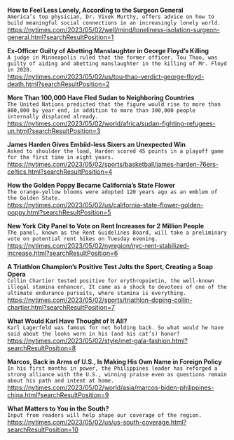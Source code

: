**How to Feel Less Lonely, According to the Surgeon General**\
`America’s top physician, Dr. Vivek Murthy, offers advice on how to build meaningful social connections in an increasingly lonely world.`\
https://nytimes.com/2023/05/02/well/mind/loneliness-isolation-surgeon-general.html?searchResultPosition=1

**Ex-Officer Guilty of Abetting Manslaughter in George Floyd’s Killing**\
`A judge in Minneapolis ruled that the former officer, Tou Thao, was guilty of aiding and abetting manslaughter in the killing of Mr. Floyd in 2020.`\
https://nytimes.com/2023/05/02/us/tou-thao-verdict-george-floyd-death.html?searchResultPosition=2

**More Than 100,000 Have Fled Sudan to Neighboring Countries**\
`The United Nations predicted that the figure would rise to more than 800,000 by year end, in addition to more than 300,000 people internally displaced already.`\
https://nytimes.com/2023/05/02/world/africa/sudan-fighting-refugees-un.html?searchResultPosition=3

**James Harden Gives Embiid-less Sixers an Unexpected Win**\
`Asked to shoulder the load, Harden scored 45 points in a playoff game for the first time in eight years.`\
https://nytimes.com/2023/05/02/sports/basketball/james-harden-76ers-celtics.html?searchResultPosition=4

**How the Golden Poppy Became California’s State Flower**\
`The orange-yellow blooms were adopted 120 years ago as an emblem of the Golden State.`\
https://nytimes.com/2023/05/02/us/california-state-flower-golden-poppy.html?searchResultPosition=5

**New York City Panel to Vote on Rent Increases for 2 Million People**\
`The panel, known as the Rent Guidelines Board, will take a preliminary vote on potential rent hikes on Tuesday evening.`\
https://nytimes.com/2023/05/02/nyregion/nyc-rent-stabilized-increase.html?searchResultPosition=6

**A Triathlon Champion’s Positive Test Jolts the Sport, Creating a Soap Opera**\
`Collin Chartier tested positive for erythropoietin, the well-known illegal stamina enhancer. It came as a shock to devotees of one of the ultimate endurance pursuits, where stamina is everything.`\
https://nytimes.com/2023/05/02/sports/triathlon-doping-collin-chartier.html?searchResultPosition=7

**What Would Karl Have Thought of It All?**\
`Karl Lagerfeld was famous for not holding back. So what would he have said about the looks worn in his (and his cat’s) honor?`\
https://nytimes.com/2023/05/02/style/met-gala-fashion.html?searchResultPosition=8

**Marcos, Back in Arms of U.S., Is Making His Own Name in Foreign Policy**\
`In his first months in power, the Philippines leader has reforged a strong alliance with the U.S., winning praise even as questions remain about his path and intent at home.`\
https://nytimes.com/2023/05/02/world/asia/marcos-biden-philippines-china.html?searchResultPosition=9

**What Matters to You in the South?**\
`Input from readers will help shape our coverage of the region.`\
https://nytimes.com/2023/05/02/us/us-south-coverage.html?searchResultPosition=10

